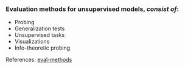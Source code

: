 ### Evaluation methods for unsupervised models, *consist of*:  

- Probing 
- Generalization tests 
- Unsupervised tasks
- Visualizations 
- Info-theoretic probing

References: [eval-methods]

[eval-methods]: https://docs.google.com/document/d/1JGobMa-aoG7sPNELFoiJetHgO1PrTwTnEOhLUQbclcc/edit#heading=h.sw4zv51nf3wm
